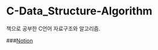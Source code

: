 # C-Data_Structure-Algorithm
책으로 공부한 C언어 자료구조와 알고리즘.

###[Notion](https://www.notion.so/C-7e154ebe56d34d61a42cf588c1b2c38b?pvs=4)

